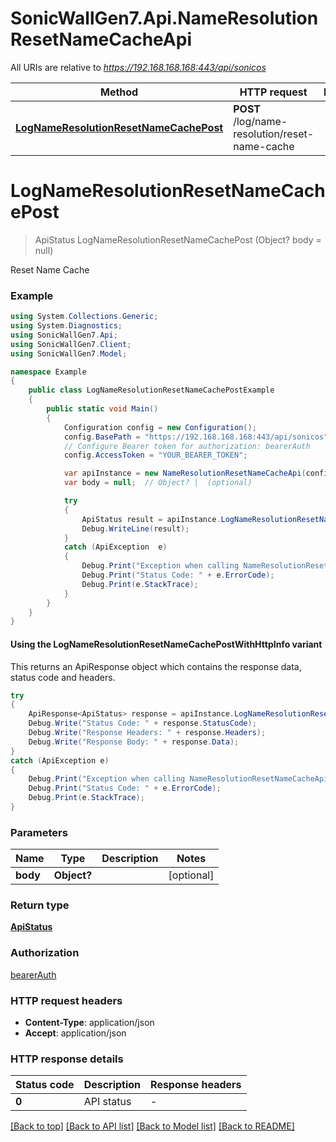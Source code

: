 # SonicWallGen7.Api.NameResolutionResetNameCacheApi

All URIs are relative to *https://192.168.168.168:443/api/sonicos*

| Method | HTTP request | Description |
|--------|--------------|-------------|
| [**LogNameResolutionResetNameCachePost**](NameResolutionResetNameCacheApi.md#lognameresolutionresetnamecachepost) | **POST** /log/name-resolution/reset-name-cache |  |

<a id="lognameresolutionresetnamecachepost"></a>
# **LogNameResolutionResetNameCachePost**
> ApiStatus LogNameResolutionResetNameCachePost (Object? body = null)



Reset Name Cache

### Example
```csharp
using System.Collections.Generic;
using System.Diagnostics;
using SonicWallGen7.Api;
using SonicWallGen7.Client;
using SonicWallGen7.Model;

namespace Example
{
    public class LogNameResolutionResetNameCachePostExample
    {
        public static void Main()
        {
            Configuration config = new Configuration();
            config.BasePath = "https://192.168.168.168:443/api/sonicos";
            // Configure Bearer token for authorization: bearerAuth
            config.AccessToken = "YOUR_BEARER_TOKEN";

            var apiInstance = new NameResolutionResetNameCacheApi(config);
            var body = null;  // Object? |  (optional) 

            try
            {
                ApiStatus result = apiInstance.LogNameResolutionResetNameCachePost(body);
                Debug.WriteLine(result);
            }
            catch (ApiException  e)
            {
                Debug.Print("Exception when calling NameResolutionResetNameCacheApi.LogNameResolutionResetNameCachePost: " + e.Message);
                Debug.Print("Status Code: " + e.ErrorCode);
                Debug.Print(e.StackTrace);
            }
        }
    }
}
```

#### Using the LogNameResolutionResetNameCachePostWithHttpInfo variant
This returns an ApiResponse object which contains the response data, status code and headers.

```csharp
try
{
    ApiResponse<ApiStatus> response = apiInstance.LogNameResolutionResetNameCachePostWithHttpInfo(body);
    Debug.Write("Status Code: " + response.StatusCode);
    Debug.Write("Response Headers: " + response.Headers);
    Debug.Write("Response Body: " + response.Data);
}
catch (ApiException e)
{
    Debug.Print("Exception when calling NameResolutionResetNameCacheApi.LogNameResolutionResetNameCachePostWithHttpInfo: " + e.Message);
    Debug.Print("Status Code: " + e.ErrorCode);
    Debug.Print(e.StackTrace);
}
```

### Parameters

| Name | Type | Description | Notes |
|------|------|-------------|-------|
| **body** | **Object?** |  | [optional]  |

### Return type

[**ApiStatus**](ApiStatus.md)

### Authorization

[bearerAuth](../README.md#bearerAuth)

### HTTP request headers

 - **Content-Type**: application/json
 - **Accept**: application/json


### HTTP response details
| Status code | Description | Response headers |
|-------------|-------------|------------------|
| **0** | API status |  -  |

[[Back to top]](#) [[Back to API list]](../README.md#documentation-for-api-endpoints) [[Back to Model list]](../README.md#documentation-for-models) [[Back to README]](../README.md)


